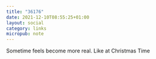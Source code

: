 ```yaml
---
title: "36176"
date: 2021-12-10T08:55:25+01:00
layout: social
category: links
micropub: note
---
```


Sometime feels become more real. Like at Christmas Time
